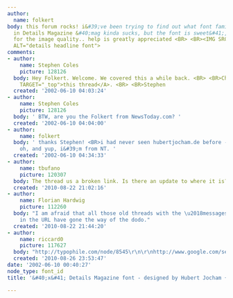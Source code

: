 ```yaml
---
author:
  name: folkert
body: this forum rocks! i&#39;ve been trying to find out what font family is used
  in Details Magazine &#40;mag kinda sucks, but the font is sweet&#41;, apologies
  for the image quality.. help is greatly appreciated <BR> <BR><IMG SRC="http://www.typophile.com/forums/messages/83/1472.jpg"
  ALT="details headline font">
comments:
- author:
    name: Stephen Coles
    picture: 128126
  body: Hey Folkert. Welcome. We covered this a while back. <BR> <BR>Check <A HREF="http://www.typophile.com/forums/messages/83/585.html?1017695317"
    TARGET="_top">this thread</A>. <BR> <BR>Stephen
  created: '2002-06-10 04:03:24'
- author:
    name: Stephen Coles
    picture: 128126
  body: ' BTW, are you the Folkert from NewsToday.com? '
  created: '2002-06-10 04:04:00'
- author:
    name: folkert
  body: ' thanks Stephen! <BR>i had never seen hubertjocham.de before - great stuff.
    oh, and yup, i&#39;m from NT. '
  created: '2002-06-10 04:34:33'
- author:
    name: tbufano
    picture: 120307
  body: The thread us a broken link. Is there an update to where it is?
  created: '2010-08-22 21:02:16'
- author:
    name: Florian Hardwig
    picture: 112260
  body: "I am afraid that all those old threads with the \u2018messages\u2019 bit
    in the URL have gone the way of the dodo."
  created: '2010-08-22 21:44:20'
- author:
    name: riccard0
    picture: 117627
  body: "http://typophile.com/node/8545\r\n\r\nhttp://www.google.com/search?q=Details%20Magazine%20jocham%20site%3Atypophile.com"
  created: '2010-08-26 23:53:47'
date: '2002-06-10 00:40:27'
node_type: font_id
title: '&#40;x&#41; Details Magazine font - designed by Hubert Jocham {Stephen}'

---
```


